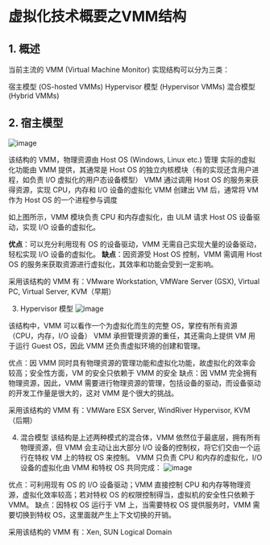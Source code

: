 # 虚拟化技术概要之VMM结构

## 1. 概述

当前主流的 VMM (Virtual Machine Monitor)
实现结构可以分为三类：

宿主模型 (OS-hosted VMMs)
Hypervisor 模型 (Hypervisor
VMMs)
混合模型 (Hybrid VMMs)

## 2. 宿主模型

![image](https://user-images.githubusercontent.com/87458342/134775005-0a99d644-690d-44fc-9484-00da7807fe6c.png)

该结构的 VMM，物理资源由 Host OS (Windows, Linux etc.) 管理
实际的虚拟化功能由
VMM 提供，其通常是 Host OS 的独立内核模块（有的实现还含用户进程，如负责 I/O 虚拟化的用户态设备模型）
VMM 通过调用 Host OS
的服务来获得资源，实现 CPU，内存和 I/O 设备的虚拟化
VMM 创建出 VM 后，通常将 VM 作为 Host OS
的一个进程参与调度

如上图所示，VMM 模块负责 CPU 和内存虚拟化，由 ULM 请求 Host OS 设备驱动，实现 I/O
设备的虚拟化。

**优点**：可以充分利用现有 OS 的设备驱动，VMM 无需自己实现大量的设备驱动，轻松实现 I/O
设备的虚拟化。
**缺点**：因资源受 Host OS 控制，VMM 需调用 Host OS
的服务来获取资源进行虚拟化，其效率和功能会受到一定影响。

采用该结构的 VMM 有：VMware Workstation, VMWare
Server (GSX), Virtual PC, Virtual Server, KVM（早期）


3. Hypervisor 模型
![image](https://user-images.githubusercontent.com/87458342/134775036-024d2eb6-1717-4ac4-ab22-be5707fa8bec.png)

该结构中，VMM 可以看作一个为虚拟化而生的完整 OS，掌控有所有资源（CPU，内存，I/O 设备）
VMM
承担管理资源的重任，其还需向上提供 VM 用于运行 Guest OS，因此 VMM
还负责虚拟环境的创建和管理。

优点：因 VMM
同时具有物理资源的管理功能和虚拟化功能，故虚拟化的效率会较高；安全性方面，VM 的安全只依赖于 VMM 的安全
缺点：因
VMM 完全拥有物理资源，因此，VMM 需要进行物理资源的管理，包括设备的驱动，而设备驱动的开发工作量是很大的，这对 VMM
是个很大的挑战。

采用该结构的 VMM 有：VMWare ESX Server,  WindRiver Hypervisor, 
KVM（后期）

4. 混合模型
该结构是上述两种模式的混合体，VMM 依然位于最底层，拥有所有物理资源，但 VMM 会主动让出大部分 I/O 设备的控制权，将它们交由一个运行在特权 VM 上的特权 OS 来控制。
VMM
只负责 CPU 和内存的虚拟化，I/O 设备的虚拟化由 VMM 和特权 OS 共同完成：
![image](https://user-images.githubusercontent.com/87458342/134775048-11945c9d-39d5-4f8b-812b-3023b69a31f1.png)

优点：可利用现有 OS 的 I/O 设备驱动；VMM 直接控制 CPU
和内存等物理资源，虚拟化效率较高；若对特权 OS 的权限控制得当，虚拟机的安全性只依赖于 VMM。
缺点：因特权 OS
运行于 VM 上，当需要特权 OS 提供服务时，VMM 需要切换到特权 OS，这里面就产生上下文切换的开销。

采用该结构的 VMM 有：Xen,
SUN Logical Domain
























